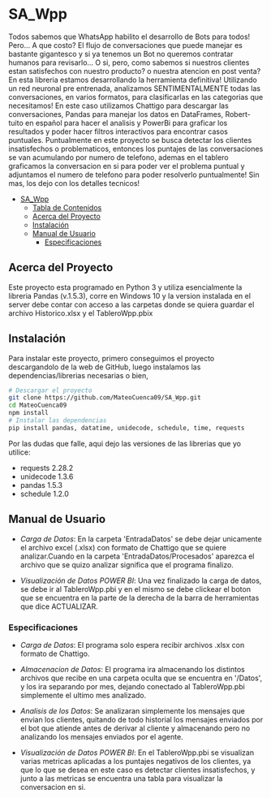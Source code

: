 # SA_Wpp

Todos sabemos que WhatsApp habilito el desarrollo de Bots para todos! Pero... A que costo? El flujo de conversaciones que puede manejar es bastante gigantesco y si ya tenemos un Bot no queremos contratar humanos para revisarlo... O si, pero, como sabemos si nuestros clientes estan satisfechos con nuestro producto? o nuestra atencion en post venta?
En esta libreria estamos desarrollando la herramienta definitiva!
Utilizando un red neuronal pre entrenada, analizamos SENTIMENTALMENTE todas las conversaciones, en varios formatos, para clasificarlas en las categorias que necesitamos!
En este caso utilizamos Chattigo para descargar las conversaciones, Pandas para manejar los datos en DataFrames, Robert-tuito en español para hacer el analisis y PowerBi para graficar los resultados y poder hacer filtros interactivos para encontrar casos puntuales.
Puntualmente en este proyecto se busca detectar los clientes insatisfechos o problematicos, entonces los puntajes de las conversaciones se van acumulando por numero de telefono, ademas en el tablero graficamos la conversacion en si para poder ver el problema puntual y adjuntamos el numero de telefono para poder resolverlo puntualmente!
Sin mas, los dejo con los detalles tecnicos!

- [SA\_Wpp](#sa_wpp)
  - [Tabla de Contenidos](#tabla-de-contenidos)
  - [Acerca del Proyecto](#acerca-del-proyecto)
  - [Instalación](#instalación)
  - [Manual de Usuario](#manual-de-usuario)
    - [Especificaciones](#especificaciones)

## Acerca del Proyecto

Este proyecto esta programado en Python 3 y utiliza esencialmente la libreria Pandas (v.1.5.3), corre en Windows 10 y la version instalada en el server debe contar con acceso a las carpetas donde se quiera guardar el archivo Historico.xlsx y el TableroWpp.pbix

## Instalación

Para instalar este proyecto, primero conseguimos el proyecto descargandolo de la web de GitHub, luego instalamos las dependencias/librerias necesarias o bien,

```bash
# Descargar el proyecto
git clone https://github.com/MateoCuenca09/SA_Wpp.git
cd MateoCuenca09
npm install
# Instalar las dependencias
pip install pandas, datatime, unidecode, schedule, time, requests
```

Por las dudas que falle, aqui dejo las versiones de las librerias que yo utilice:

- requests 2.28.2
- unidecode 1.3.6
- pandas 1.5.3
- schedule 1.2.0

## Manual de Usuario

- *Carga de Datos*: En la carpeta 'EntradaDatos' se debe dejar unicamente el archivo excel (.xlsx) con formato de Chattigo que se quiere analizar.Cuando en la carpeta 'EntradaDatos/Procesados' aparezca el archivo que se quizo analizar significa que el programa finalizo.

- *Visualización de Datos POWER BI*: Una vez finalizado la carga de datos, se debe ir al TableroWpp.pbi y en el mismo se debe clickear el boton que se encuentra en la parte de la derecha de la barra de herramientas que dice ACTUALIZAR.

### Especificaciones

- *Carga de Datos*: El programa solo espera recibir archivos .xlsx con formato de Chattigo.
  
- *Almacenacion de Datos*: El programa ira almacenando los distintos archivos que recibe en una carpeta oculta que se encuentra en '/Datos', y los ira separando por mes, dejando conectado al TableroWpp.pbi simplemente el ultimo mes analizado.
  
- *Analisis de los Datos*: Se analizaran simplemente los mensajes que envian los clientes, quitando de todo historial los mensajes enviados por el bot que atiende antes de derivar al cliente y almacenando pero no analizando los mensajes enviados por el agente.
  
- *Visualización de Datos POWER BI*: En el TableroWpp.pbi se visualizan varias metricas aplicadas a los puntajes negativos de los clientes, ya que lo que se desea en este caso es detectar clientes insatisfechos, y junto a las metricas se encuentra una tabla para visualizar la conversacion en si.
  
